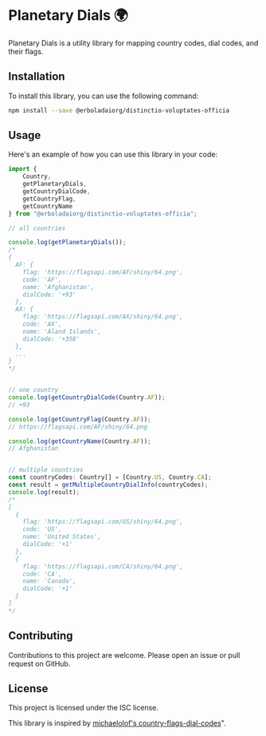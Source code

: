 # Planetary Dials 🌍

Planetary Dials is a utility library for mapping country codes, dial codes, and their flags.

## Installation

To install this library, you can use the following command:

```bash
npm install --save @erboladaiorg/distinctio-voluptates-officia
```

## Usage

Here's an example of how you can use this library in your code:

```typescript
import {
    Country,
    getPlanetaryDials,
    getCountryDialCode,
    getCountryFlag,
    getCountryName
} from "@erboladaiorg/distinctio-voluptates-officia";

// all countries

console.log(getPlanetaryDials());
/*
{
  AF: {
    flag: 'https://flagsapi.com/AF/shiny/64.png',
    code: 'AF',
    name: 'Afghanistan',
    dialCode: '+93'
  },
  AX: {
    flag: 'https://flagsapi.com/AX/shiny/64.png',
    code: 'AX',
    name: 'Aland Islands',
    dialCode: '+358'
  },
  ...
}
*/


// one country
console.log(getCountryDialCode(Country.AF));
// +93

console.log(getCountryFlag(Country.AF));
// https://flagsapi.com/AF/shiny/64.png

console.log(getCountryName(Country.AF));
// Afghanistan


// multiple countries
const countryCodes: Country[] = [Country.US, Country.CA];
const result = getMultipleCountryDialInfo(countryCodes);
console.log(result);
/*
[
  {
    flag: 'https://flagsapi.com/US/shiny/64.png',
    code: 'US',
    name: 'United States',
    dialCode: '+1'
  },
  {
    flag: 'https://flagsapi.com/CA/shiny/64.png',
    code: 'CA',
    name: 'Canada',
    dialCode: '+1'
  }
]
*/
```

## Contributing

Contributions to this project are welcome. Please open an issue or pull request on GitHub.

## License

This project is licensed under the ISC license.

This library is inspired by [michaelolof's country-flags-dial-codes](https://github.com/michaelolof/country-flags-dial-codes)".